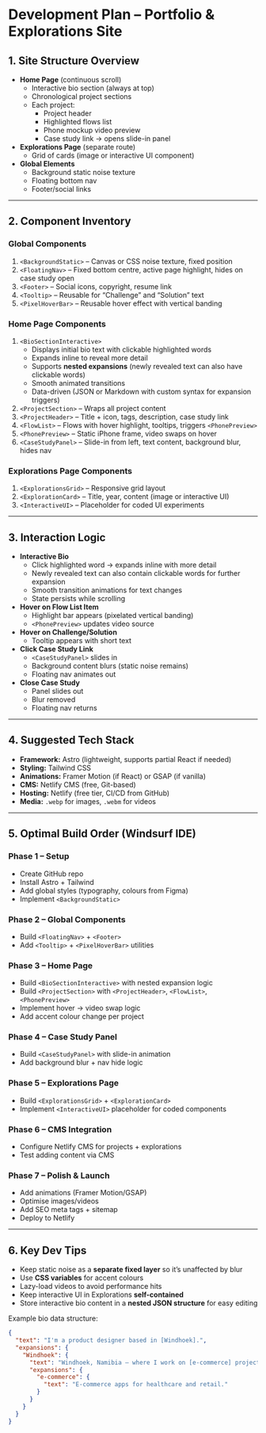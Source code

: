 # Development Plan – Portfolio & Explorations Site

## 1. Site Structure Overview
- **Home Page** (continuous scroll)
  - Interactive bio section (always at top)
  - Chronological project sections
  - Each project:
    - Project header
    - Highlighted flows list
    - Phone mockup video preview
    - Case study link → opens slide-in panel
- **Explorations Page** (separate route)
  - Grid of cards (image or interactive UI component)
- **Global Elements**
  - Background static noise texture
  - Floating bottom nav
  - Footer/social links

---

## 2. Component Inventory

### Global Components
1. `<BackgroundStatic>` – Canvas or CSS noise texture, fixed position
2. `<FloatingNav>` – Fixed bottom centre, active page highlight, hides on case study open
3. `<Footer>` – Social icons, copyright, resume link
4. `<Tooltip>` – Reusable for “Challenge” and “Solution” text
5. `<PixelHoverBar>` – Reusable hover effect with vertical banding

### Home Page Components
1. `<BioSectionInteractive>`
   - Displays initial bio text with clickable highlighted words
   - Expands inline to reveal more detail
   - Supports **nested expansions** (newly revealed text can also have clickable words)
   - Smooth animated transitions
   - Data-driven (JSON or Markdown with custom syntax for expansion triggers)
2. `<ProjectSection>` – Wraps all project content
3. `<ProjectHeader>` – Title + icon, tags, description, case study link
4. `<FlowList>` – Flows with hover highlight, tooltips, triggers `<PhonePreview>`
5. `<PhonePreview>` – Static iPhone frame, video swaps on hover
6. `<CaseStudyPanel>` – Slide-in from left, text content, background blur, hides nav

### Explorations Page Components
1. `<ExplorationsGrid>` – Responsive grid layout
2. `<ExplorationCard>` – Title, year, content (image or interactive UI)
3. `<InteractiveUI>` – Placeholder for coded UI experiments

---

## 3. Interaction Logic
- **Interactive Bio**
  - Click highlighted word → expands inline with more detail
  - Newly revealed text can also contain clickable words for further expansion
  - Smooth transition animations for text changes
  - State persists while scrolling
- **Hover on Flow List Item**
  - Highlight bar appears (pixelated vertical banding)
  - `<PhonePreview>` updates video source
- **Hover on Challenge/Solution**
  - Tooltip appears with short text
- **Click Case Study Link**
  - `<CaseStudyPanel>` slides in
  - Background content blurs (static noise remains)
  - Floating nav animates out
- **Close Case Study**
  - Panel slides out
  - Blur removed
  - Floating nav returns

---

## 4. Suggested Tech Stack
- **Framework:** Astro (lightweight, supports partial React if needed)
- **Styling:** Tailwind CSS
- **Animations:** Framer Motion (if React) or GSAP (if vanilla)
- **CMS:** Netlify CMS (free, Git-based)
- **Hosting:** Netlify (free tier, CI/CD from GitHub)
- **Media:** `.webp` for images, `.webm` for videos

---

## 5. Optimal Build Order (Windsurf IDE)

### Phase 1 – Setup
- Create GitHub repo
- Install Astro + Tailwind
- Add global styles (typography, colours from Figma)
- Implement `<BackgroundStatic>`

### Phase 2 – Global Components
- Build `<FloatingNav>` + `<Footer>`
- Add `<Tooltip>` + `<PixelHoverBar>` utilities

### Phase 3 – Home Page
- Build `<BioSectionInteractive>` with nested expansion logic
- Build `<ProjectSection>` with `<ProjectHeader>`, `<FlowList>`, `<PhonePreview>`
- Implement hover → video swap logic
- Add accent colour change per project

### Phase 4 – Case Study Panel
- Build `<CaseStudyPanel>` with slide-in animation
- Add background blur + nav hide logic

### Phase 5 – Explorations Page
- Build `<ExplorationsGrid>` + `<ExplorationCard>`
- Implement `<InteractiveUI>` placeholder for coded components

### Phase 6 – CMS Integration
- Configure Netlify CMS for projects + explorations
- Test adding content via CMS

### Phase 7 – Polish & Launch
- Add animations (Framer Motion/GSAP)
- Optimise images/videos
- Add SEO meta tags + sitemap
- Deploy to Netlify

---

## 6. Key Dev Tips
- Keep static noise as a **separate fixed layer** so it’s unaffected by blur
- Use **CSS variables** for accent colours
- Lazy-load videos to avoid performance hits
- Keep interactive UI in Explorations **self-contained**
- Store interactive bio content in a **nested JSON structure** for easy editing

Example bio data structure:
```json
{
  "text": "I'm a product designer based in [Windhoek].",
  "expansions": {
    "Windhoek": {
      "text": "Windhoek, Namibia — where I work on [e-commerce] projects.",
      "expansions": {
        "e-commerce": {
          "text": "E-commerce apps for healthcare and retail."
        }
      }
    }
  }
}
```